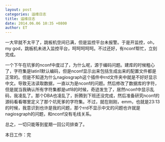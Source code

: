 ```yaml
---
layout: post
categories: 运维日志
title: 运维日志
date: 2014.06.06 10:35 +0800
author: ET
---
```

一大早就不太平了，跳板机空间已满，但是监控平台未报警。于是开监控，oh，my god，跳板机未进入监控平台，呵呵呵呵呵。不过还好，有nconf帮忙，立刻完成。

一个下午在坑爹的nconf中度过了，为什么呢，源于编码问题。建库的时候粗心了，字符集是latin1默认编码，但是nconf显示出来包括生成出来的配置文件都是正常的。但是不知道为什么nagiosgraph这个插件中rrd文件夹中就是不好好显示中文。导致无法读取数据，一直以为是nconf的问题。然后修改了数据库的字符，但是就当我确认所有字符集都是utf8的时候，奇迹发生了，居然nconf中显示乱码，我凌乱了。那个DBA也凌乱了，折腾到下班还没完成，然后准备研究nconf的源码看看哪里定义了那个坑死爹的字符集。不过，就在刚刚，emm，也就是23:13的时候，我意识到也许是我的问题，那个rrd不显示中文的问题也许就是nagiosgraph的问题，和nconf没有毛线关系。

总之，一切只能等到星期一回公司排查了。


本日工作：完
